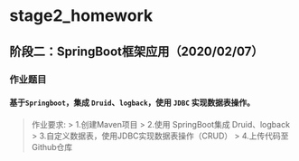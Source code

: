 # stage2_homework
## 阶段二：SpringBoot框架应用（2020/02/07）
###   作业题目
#### 基于`Springboot`，集成 `Druid`、`logback`，使用 `JDBC` 实现数据表操作。
> 作业要求:
        > 1.创建Maven项目
        > 2.使用 SpringBoot集成 Druid、logback
        > 3.自定义数据表，使用JDBC实现数据表操作（CRUD）
        > 4.上传代码至Github仓库

